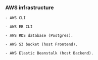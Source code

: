 ### AWS infrastructure 

```
- AWS CLI

- AWS EB CLI

- AWS RDS database (Postgres).

- AWS S3 bucket (host Frontend).

- AWS Elastic Beanstalk (host Backend).
```